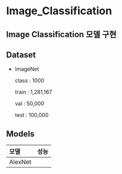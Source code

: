 # Image_Classification

## Image Classification 모델 구현

## Dataset
+ ImageNet

    class : 1000

    train : 1,281,167
    
    val : 50,000

    test : 100,000

## Models
|모델|성능|
|:---|:---:|
|AlexNet||

